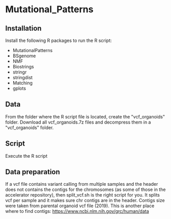 # Mutational_Patterns

## Installation
Install the following R packages to run the R script:
* MutationalPatterns
* BSgenome
* NMF
* Biostrings
* stringr
* stringdist
* Matching
* gplots

## Data
From the folder where the R script file is located, create the "vcf_organoids" folder.
Download all vcf_organoids.7z files and decompress them in a "vcf_organoids" folder.

## Script
Execute the R script

## Data preparation
If a vcf file contains variant calling from multiple samples and 
the header does not contains the contigs for the chromosomes 
(as some of those in the accelerator repository),
then split_vcf.sh is the right script for you.
It splits vcf per sample and it makes sure chr contigs are in the header.
Contigs size were taken from parental organoid vcf file (2019).
This is another place where to find contigs: https://www.ncbi.nlm.nih.gov/grc/human/data
